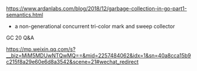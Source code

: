 
https://www.ardanlabs.com/blog/2018/12/garbage-collection-in-go-part1-semantics.html

- a non-generational concurrent tri-color mark and sweep collector

GC 20 Q&A

https://mp.weixin.qq.com/s?__biz=MjM5MDUwNTQwMQ==&mid=2257484062&idx=1&sn=40a8cca15b9c215f8a29e60e6d8a3542&scene=21#wechat_redirect
